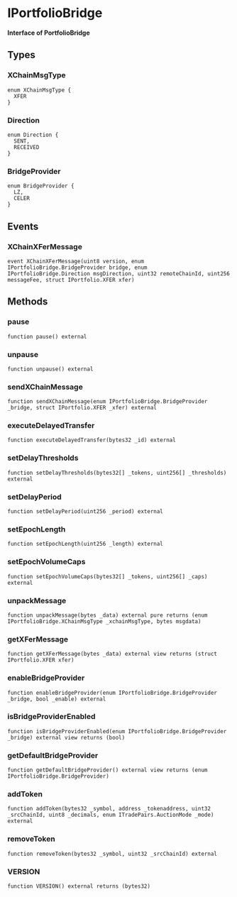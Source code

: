 # IPortfolioBridge

**Interface of PortfolioBridge**



## Types

### XChainMsgType



```solidity
enum XChainMsgType {
  XFER
}
```
### Direction



```solidity
enum Direction {
  SENT,
  RECEIVED
}
```
### BridgeProvider



```solidity
enum BridgeProvider {
  LZ,
  CELER
}
```


## Events

### XChainXFerMessage



```solidity
event XChainXFerMessage(uint8 version, enum IPortfolioBridge.BridgeProvider bridge, enum IPortfolioBridge.Direction msgDirection, uint32 remoteChainId, uint256 messageFee, struct IPortfolio.XFER xfer)
```

## Methods

### pause



```solidity
function pause() external
```


### unpause



```solidity
function unpause() external
```


### sendXChainMessage



```solidity
function sendXChainMessage(enum IPortfolioBridge.BridgeProvider _bridge, struct IPortfolio.XFER _xfer) external
```


### executeDelayedTransfer



```solidity
function executeDelayedTransfer(bytes32 _id) external
```


### setDelayThresholds



```solidity
function setDelayThresholds(bytes32[] _tokens, uint256[] _thresholds) external
```


### setDelayPeriod



```solidity
function setDelayPeriod(uint256 _period) external
```


### setEpochLength



```solidity
function setEpochLength(uint256 _length) external
```


### setEpochVolumeCaps



```solidity
function setEpochVolumeCaps(bytes32[] _tokens, uint256[] _caps) external
```


### unpackMessage



```solidity
function unpackMessage(bytes _data) external pure returns (enum IPortfolioBridge.XChainMsgType _xchainMsgType, bytes msgdata)
```


### getXFerMessage



```solidity
function getXFerMessage(bytes _data) external view returns (struct IPortfolio.XFER xfer)
```


### enableBridgeProvider



```solidity
function enableBridgeProvider(enum IPortfolioBridge.BridgeProvider _bridge, bool _enable) external
```


### isBridgeProviderEnabled



```solidity
function isBridgeProviderEnabled(enum IPortfolioBridge.BridgeProvider _bridge) external view returns (bool)
```


### getDefaultBridgeProvider



```solidity
function getDefaultBridgeProvider() external view returns (enum IPortfolioBridge.BridgeProvider)
```


### addToken



```solidity
function addToken(bytes32 _symbol, address _tokenaddress, uint32 _srcChainId, uint8 _decimals, enum ITradePairs.AuctionMode _mode) external
```


### removeToken



```solidity
function removeToken(bytes32 _symbol, uint32 _srcChainId) external
```


### VERSION



```solidity
function VERSION() external returns (bytes32)
```



